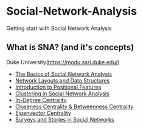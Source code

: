 # Social-Network-Analysis
Getting start with Social Network Analysis

## What is SNA? (and it's concepts)
Duke University(https://modu.ssri.duke.edu/)
 * [The Basics of Social Network Analysis](https://modu.ssri.duke.edu/module/social-network-lab-r-beginners/basics-social-network-analysis)
 * [Network Layouts and Data Structures](https://modu.ssri.duke.edu/module/social-network-lab-r-beginners/network-layouts-and-data-structures)
 * [Introduction to Positional Features](https://modu.ssri.duke.edu/module/social-network-lab-r-beginners/introduction-positional-features)
 * [Clustering in Social Network Analysis](https://modu.ssri.duke.edu/module/social-network-lab-r-beginners/clustering-social-network-analysis)
 * [In-Degree Centrality](https://modu.ssri.duke.edu/module/social-network-lab-r-beginners/degree-centrality)
 * [Closeness Centrality & Betweenness Centrality](https://modu.ssri.duke.edu/module/social-network-lab-r-beginners/closeness-centrality-betweenness-centrality)
 * [Eigenvector Centrality](https://modu.ssri.duke.edu/module/social-network-lab-r-beginners/eigenvector-centrality)
 * [Surveys and Stories in Social Networks](https://modu.ssri.duke.edu/module/social-network-lab-r-beginners/surveys-and-stories-social-networks)
